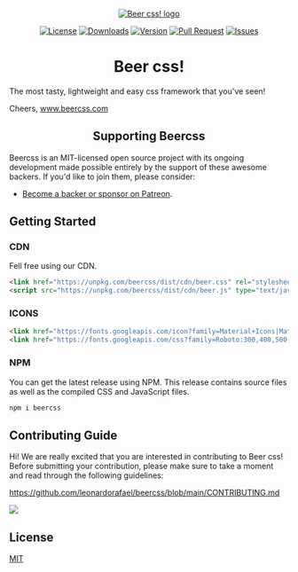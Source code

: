 <p align="center">
    <a href="https://www.beercss.com" target="_blank" rel="noopener noreferrer"><img src="https://www.beercss.com/favicon.png" alt="Beer css! logo"></a>
</p>
<p align="center">
    <a href="https://github.com/leonardorafael/beercss/blob/main/LICENSE"><img src="https://img.shields.io/github/license/leonardorafael/beercss" alt="License"></a>
    <a href="https://www.npmjs.com/package/beercss"><img src="https://img.shields.io/npm/dw/beercss" alt="Downloads"></a>
    <a href="https://www.npmjs.com/package/beercss"><img src="https://img.shields.io/npm/v/beercss" alt="Version"></a>
    <a href="https://github.com/leonardorafael/beercss/pulls"><img src="https://img.shields.io/github/issues-pr/leonardorafael/beercss" alt="Pull Request"></a>
    <a href="https://github.com/leonardorafael/beercss/issues"><img src="https://img.shields.io/github/issues/leonardorafael/beercss" alt="Issues"></a>
</p>

<h1 align="center">Beer css!</h1>

The most tasty, lightweight and easy css framework that you've seen!

Cheers, www.beercss.com

<h2 align="center">Supporting Beercss</h2>

Beercss is an MIT-licensed open source project with its ongoing development made possible entirely by the support of these awesome backers. If you'd like to join them, please consider:

- [Become a backer or sponsor on Patreon](https://www.patreon.com/beercss).

## Getting Started

### CDN

Fell free using our CDN.

```html
<link href="https://unpkg.com/beercss/dist/cdn/beer.css" rel="stylesheet" />
<script src="https://unpkg.com/beercss/dist/cdn/beer.js" type="text/javascript"></script>
```
### ICONS

```html
<link href="https://fonts.googleapis.com/icon?family=Material+Icons|Material+Icons+Outlined" rel="stylesheet" />
<link href="https://fonts.googleapis.com/css?family=Roboto:300,400,500,700&display=swap" rel="stylesheet"/>
```
### NPM

You can get the latest release using NPM. This release contains source files as well as the compiled CSS and JavaScript files.

```js
npm i beercss
```

## Contributing Guide

Hi! We are really excited that you are interested in contributing to Beer css! Before submitting your contribution, please make sure to take a moment and read through the following guidelines:

https://github.com/leonardorafael/beercss/blob/main/CONTRIBUTING.md

<a href="https://github.com/vuejs/vue/graphs/contributors"><img src="https://opencollective.com/vuejs/contributors.svg?width=890" /></a>

## License

[MIT](https://opensource.org/licenses/MIT)
